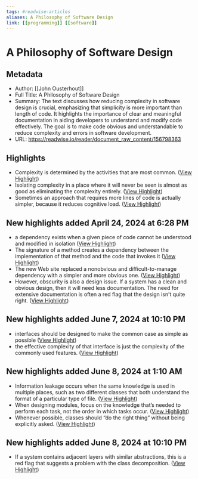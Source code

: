 ```yaml
---
tags: #readwise-articles
aliases: A Philosophy of Software Design
link: [[programming]] [[software]]
---
```

# A Philosophy of Software Design

## Metadata
- Author: [[John Ousterhout]]
- Full Title: A Philosophy of Software Design
- Summary: The text discusses how reducing complexity in software design is crucial, emphasizing that simplicity is more important than length of code. It highlights the importance of clear and meaningful documentation in aiding developers to understand and modify code effectively. The goal is to make code obvious and understandable to reduce complexity and errors in software development.
- URL: https://readwise.io/reader/document_raw_content/156798363

## Highlights
- Complexity is determined by the activities that are most common. ([View Highlight](https://read.readwise.io/read/01ht45mjpbj1kts38tw3xs0ee1))
- Isolating complexity in a place where it will never be seen is almost as good as eliminating the complexity entirely. ([View Highlight](https://read.readwise.io/read/01ht45nwcbe5rqyjbgd60yzh09))
- Sometimes an approach that requires more lines of code is actually simpler, because it reduces cognitive load. ([View Highlight](https://read.readwise.io/read/01ht45t6xn7jp7sj8f0zzysvkt))
## New highlights added April 24, 2024 at 6:28 PM
- a dependency exists when a given piece of
  code cannot be understood and modified in isolation ([View Highlight](https://read.readwise.io/read/01hw90hdhde57gye9ahj3g7zme))
- The signature of a method creates a dependency between the implementation of that method and the code that invokes it ([View Highlight](https://read.readwise.io/read/01hw90n25zn9sm8g61np59csqb))
- The new Web site replaced a nonobvious and difficult-to-manage dependency with a simpler and more obvious one. ([View Highlight](https://read.readwise.io/read/01hw90ypv5h9ygh6znw381pj3v))
- However, obscurity is also a design issue. If a system has a clean and obvious design, then it will need less documentation. The need for extensive documentation is often a red flag that the design isn’t quite right. ([View Highlight](https://read.readwise.io/read/01hw918j1rst8xprjvd84c7yqc))
## New highlights added June 7, 2024 at 10:10 PM
- interfaces should be designed to make the common case as simple as possible ([View Highlight](https://read.readwise.io/read/01hztsanj2921vtfz29prfeaek))
- the effective complexity of that interface is just the complexity of the commonly used features. ([View Highlight](https://read.readwise.io/read/01hztsdgp325428rypzt1vznss))
## New highlights added June 8, 2024 at 1:10 AM
- Information leakage occurs when the same knowledge is used in multiple places, such as two different classes that both understand the format of a particular type of file. ([View Highlight](https://read.readwise.io/read/01hzttjtyz6kty4e335a264wy9))
- When designing modules, focus on the knowledge that’s needed to perform each task, not the order in which tasks occur. ([View Highlight](https://read.readwise.io/read/01hzttqvdewaafz5tg2veegd1p))
- Whenever possible, classes should “do the right thing” without being explicitly asked. ([View Highlight](https://read.readwise.io/read/01hztvd5mhjagg4j932f7ht78c))
## New highlights added June 8, 2024 at 10:10 PM
- If a system contains adjacent layers with similar abstractions, this is a red
  flag that suggests a problem with the class decomposition. ([View Highlight](https://read.readwise.io/read/01hzxan1sht9rycy93ct8capat))
